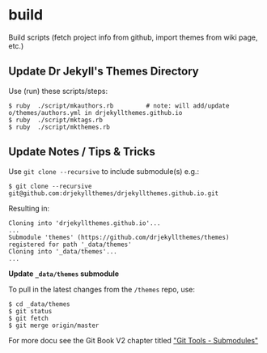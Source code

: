 # build

Build scripts (fetch project info from github, import themes from wiki page, etc.)



## Update Dr Jekyll's Themes Directory

Use (run) these scripts/steps:

```
$ ruby  ./script/mkauthors.rb         # note: will add/update o/themes/authors.yml in drjekyllthemes.github.io
$ ruby  ./script/mktags.rb
$ ruby  ./script/mkthemes.rb
```    




## Update Notes / Tips & Tricks

Use `git clone --recursive` to include submodule(s) e.g.:

```
$ git clone --recursive git@github.com:drjekyllthemes/drjekyllthemes.github.io.git
```

Resulting in:

```
Cloning into 'drjekyllthemes.github.io'...
...
Submodule 'themes' (https://github.com/drjekyllthemes/themes) registered for path '_data/themes'
Cloning into '_data/themes'...
...
```

**Update `_data/themes` submodule**

To pull in the latest changes from the `/themes` repo, use:

```
$ cd _data/themes
$ git status
$ git fetch
$ git merge origin/master
```

For more docu see the Git Book V2 chapter titled
["Git Tools - Submodules"](https://git-scm.com/book/en/v2/Git-Tools-Submodules)


